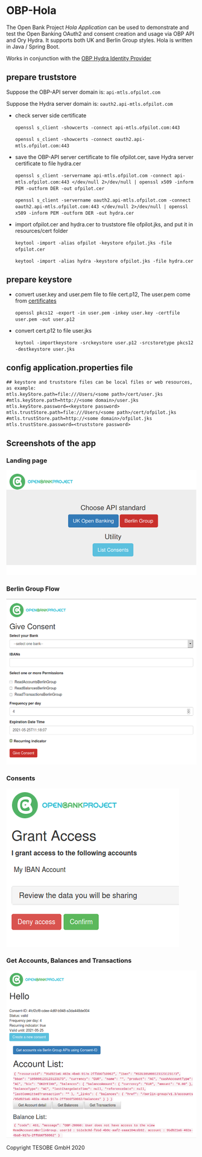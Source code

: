# OBP-Hola

The Open Bank Project *Hola Application* can be used to demonstrate and test the Open Banking OAuth2 and consent creation and usage via OBP API and Ory Hydra. It supports both UK and Berlin Group styles. Hola is written in Java / Spring Boot. 

Works in conjunction with the [OBP Hydra Identity Provider](https://github.com/OpenBankProject/OBP-Hydra-Identity-Provider)

## prepare truststore
Suppose the OBP-API server domain is: `api-mtls.ofpilot.com`

Suppose the Hydra server domain is: `oauth2.api-mtls.ofpilot.com`
- check server side certificate 

    `openssl s_client -showcerts -connect api-mtls.ofpilot.com:443`
    
    `openssl s_client -showcerts -connect oauth2.api-mtls.ofpilot.com:443`
- save the OBP-API server certificate to file ofpilot.cer, save Hydra server certificate to file hydra.cer

    `openssl s_client -servername api-mtls.ofpilot.com -connect api-mtls.ofpilot.com:443 </dev/null 2>/dev/null | openssl x509 -inform PEM -outform DER -out ofpilot.cer`    

    `openssl s_client -servername oauth2.api-mtls.ofpilot.com -connect oauth2.api-mtls.ofpilot.com:443 </dev/null 2>/dev/null | openssl x509 -inform PEM -outform DER -out hydra.cer`
- import ofpilot.cer and hydra.cer to truststore file ofpilot.jks, and put it in resources/cert folder

    `keytool -import -alias ofpilot -keystore ofpilot.jks -file ofpilot.cer`
    
    `keytool -import -alias hydra -keystore ofpilot.jks -file hydra.cer`
    
## prepare keystore
- convert user.key and user.pem file to file cert.p12, The user.pem come from [certificates](https://gitlab-external.tesobe.com/tesobe/boards/tech-internal/-/issues/44)
  
    `openssl pkcs12 -export -in user.pem -inkey user.key -certfile user.pem -out user.p12`
- convert cert.p12 to file user.jks

    `keytool -importkeystore -srckeystore user.p12 -srcstoretype pkcs12 -destkeystore user.jks`

## config application.properties file

```
## keystore and truststore files can be local files or web resources, as example:
mtls.keyStore.path=file:///Users/<some path>/cert/user.jks
#mtls.keyStore.path=http://<some domain>/user.jks
mtls.keyStore.password=<keystore password>
mtls.trustStore.path=file:///Users/<some path>/cert/ofpilot.jks
#mtls.trustStore.path=http://<some domain>/ofpilot.jks
mtls.trustStore.password=<truststore password>
```

## Screenshots of the app

### Landing page
![alt text](https://github.com/OpenBankProject/OBP-Hola/blob/a124b6ace05e35e763e292144c507f2caa675159/src/main/resources/static.screenshots/index.png?raw=true)
### Berlin Group Flow
![alt text](https://github.com/OpenBankProject/OBP-Hola/blob/a124b6ace05e35e763e292144c507f2caa675159/src/main/resources/static.screenshots/index_bg.png?raw=true)
### Consents
![alt text](https://github.com/OpenBankProject/OBP-Hola/blob/a124b6ace05e35e763e292144c507f2caa675159/src/main/resources/static.screenshots/consent.png?raw=true)
### Get Accounts, Balances and Transactions
![alt text](https://github.com/OpenBankProject/OBP-Hola/blob/a124b6ace05e35e763e292144c507f2caa675159/src/main/resources/static.screenshots/accounts.png?raw=true)

Copyright TESOBE GmbH 2020
